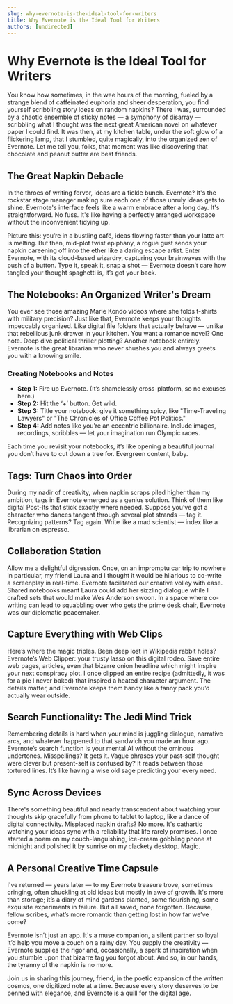 ```yaml
---
slug: why-evernote-is-the-ideal-tool-for-writers
title: Why Evernote is the Ideal Tool for Writers
authors: [undirected]
---
```



# Why Evernote is the Ideal Tool for Writers

You know how sometimes, in the wee hours of the morning, fueled by a strange blend of caffeinated euphoria and sheer desperation, you find yourself scribbling story ideas on random napkins? There I was, surrounded by a chaotic ensemble of sticky notes — a symphony of disarray — scribbling what I thought was the next great American novel on whatever paper I could find. It was then, at my kitchen table, under the soft glow of a flickering lamp, that I stumbled, quite magically, into the organized zen of Evernote. Let me tell you, folks, that moment was like discovering that chocolate and peanut butter are best friends.

## The Great Napkin Debacle

In the throes of writing fervor, ideas are a fickle bunch. Evernote? It's the rockstar stage manager making sure each one of those unruly ideas gets to shine. Evernote's interface feels like a warm embrace after a long day. It's straightforward. No fuss. It's like having a perfectly arranged workspace without the inconvenient tidying up.

Picture this: you’re in a bustling café, ideas flowing faster than your latte art is melting. But then, mid-plot twist epiphany, a rogue gust sends your napkin careening off into the ether like a daring escape artist. Enter Evernote, with its cloud-based wizardry, capturing your brainwaves with the push of a button. Type it, speak it, snap a shot — Evernote doesn’t care how tangled your thought spaghetti is, it’s got your back. 

## The Notebooks: An Organized Writer's Dream

You ever see those amazing Marie Kondo videos where she folds t-shirts with military precision? Just like that, Evernote keeps your thoughts impeccably organized. Like digital file folders that actually behave — unlike that rebellious junk drawer in your kitchen. You want a romance novel? One note. Deep dive political thriller plotting? Another notebook entirely. Evernote is the great librarian who never shushes you and always greets you with a knowing smile.

### Creating Notebooks and Notes

- **Step 1:** Fire up Evernote. (It’s shamelessly cross-platform, so no excuses here.)
- **Step 2:** Hit the ‘+’ button. Get wild.
- **Step 3:** Title your notebook: give it something spicy, like "Time-Traveling Lawyers" or "The Chronicles of Office Coffee Pot Politics."
- **Step 4:** Add notes like you’re an eccentric billionaire. Include images, recordings, scribbles — let your imagination run Olympic races.

Each time you revisit your notebooks, it’s like opening a beautiful journal you don’t have to cut down a tree for. Evergreen content, baby.

## Tags: Turn Chaos into Order

During my nadir of creativity, when napkin scraps piled higher than my ambition, tags in Evernote emerged as a genius solution. Think of them like digital Post-Its that stick exactly where needed. Suppose you’ve got a character who dances tangent through several plot strands — tag it. Recognizing patterns? Tag again. Write like a mad scientist — index like a librarian on espresso.

## Collaboration Station

Allow me a delightful digression. Once, on an impromptu car trip to nowhere in particular, my friend Laura and I thought it would be hilarious to co-write a screenplay in real-time. Evernote facilitated our creative volley with ease. Shared notebooks meant Laura could add her sizzling dialogue while I crafted sets that would make Wes Anderson swoon. In a space where co-writing can lead to squabbling over who gets the prime desk chair, Evernote was our diplomatic peacemaker.

## Capture Everything with Web Clips

Here’s where the magic triples. Been deep lost in Wikipedia rabbit holes? Evernote’s Web Clipper: your trusty lasso on this digital rodeo. Save entire web pages, articles, even that bizarre onion headline which might inspire your next conspiracy plot. I once clipped an entire recipe (admittedly, it was for a pie I never baked) that inspired a heated character argument. The details matter, and Evernote keeps them handy like a fanny pack you’d actually wear outside.

## Search Functionality: The Jedi Mind Trick

Remembering details is hard when your mind is juggling dialogue, narrative arcs, and whatever happened to that sandwich you made an hour ago. Evernote’s search function is your mental AI without the ominous undertones. Misspellings? It gets it. Vague phrases your past-self thought were clever but present-self is confused by? It reads between those tortured lines. It’s like having a wise old sage predicting your every need.

## Sync Across Devices

There's something beautiful and nearly transcendent about watching your thoughts skip gracefully from phone to tablet to laptop, like a dance of digital connectivity. Misplaced napkin drafts? No more. It's cathartic watching your ideas sync with a reliability that life rarely promises. I once started a poem on my couch-languishing, ice-cream gobbling phone at midnight and polished it by sunrise on my clackety desktop. Magic.

## A Personal Creative Time Capsule

I've returned — years later — to my Evernote treasure trove, sometimes cringing, often chuckling at old ideas but mostly in awe of growth. It's more than storage; it’s a diary of mind gardens planted, some flourishing, some exquisite experiments in failure. But all saved, none forgotten. Because, fellow scribes, what’s more romantic than getting lost in how far we’ve come?

Evernote isn’t just an app. It's a muse companion, a silent partner so loyal it’d help you move a couch on a rainy day. You supply the creativity — Evernote supplies the rigor and, occasionally, a spark of inspiration when you stumble upon that bizarre tag you forgot about. And so, in our hands, the tyranny of the napkin is no more. 

Join us in sharing this journey, friend, in the poetic expansion of the written cosmos, one digitized note at a time. Because every story deserves to be penned with elegance, and Evernote is a quill for the digital age.